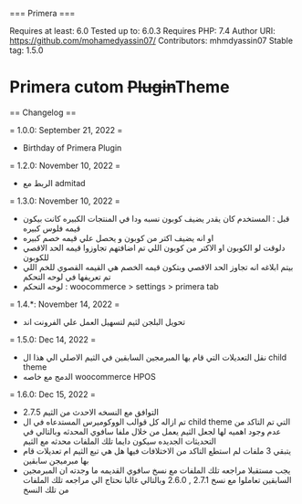 === Primera ===

Requires at least: 6.0
Tested up to: 6.0.3
Requires PHP: 7.4
Author URI: https://github.com/mohamedyassin07/
Contributors: mhmdyassin07
Stable tag: 1.5.0

# Primera cutom ~~Plugin~~Theme

== Changelog ==

= 1.0.0: September 21, 2022 =
* Birthday of Primera Plugin

= 1.2.0: November 10, 2022 =
* الربط مع admitad

= 1.3.0: November 10, 2022 =
* قبل : المستخدم كان يقدر يضيف كوبون نسبه ودا في المنتجات الكبيره كانت بيكون قيمه فلوس كبيره 
* او انه يضيف اكتر من كوبون و يحصل علي قيمه خصم كبيره 
* دلوقت لو الكوبون او الاكتر من كوبون اللي تم اضافتهم تجاوزوا قيمه الحد الاقصي للكوبون 
* بيتم ابلاغه انه تجاوز الحد الاقصي وبتكون قيمه الخصم هي القيمه القصوي للخم اللي تم تعريفها في لوحه التحكم
* لوحه التحكم : woocommerce > settings >  primera tab

= 1.4.*: November 14, 2022 =
* تحويل البلجن لثيم لتسهيل العمل علي الفرونت اند

= 1.5.0: Dec 14, 2022 =
* نقل التعديلات التي قام بها المبرمجين السابقين في الثيم الاصلي الي هذا ال child theme 
* الدمج مع خاصه woocommerce HPOS

= 1.6.0: Dec 15, 2022 =
* التوافق مع النسخه الاحدث من الثيم 2.7.5
* تم ازاله كل قوالب الووكوميرس المستدعاه في ال child theme التي تم التاكد من عدم وجود اهميه لها لجعل الثيم يعمل من خلال ملفا سافوي المحدثه وبالتالي في التحديثات الجديده سيكون دايما تلك الملفات محدثه مع الثيم
* يتبقي 3 ملفات لم استطع التاكد من الاختلافات فيها هل هي تبع الثيم ام تعديلات قام بها مبرميجن سابقين 
* يجب مستقبلا مراجعه تلك الملفات مع نسخ سافوي القديمه ما وجدته ان المبرمجين السابقين تعاملوا مع نسخ 2.7.1 , 2.6.0 وبالتالي غالبا نحتاج الي مراجعه تلك الملفات من تلك النسخ